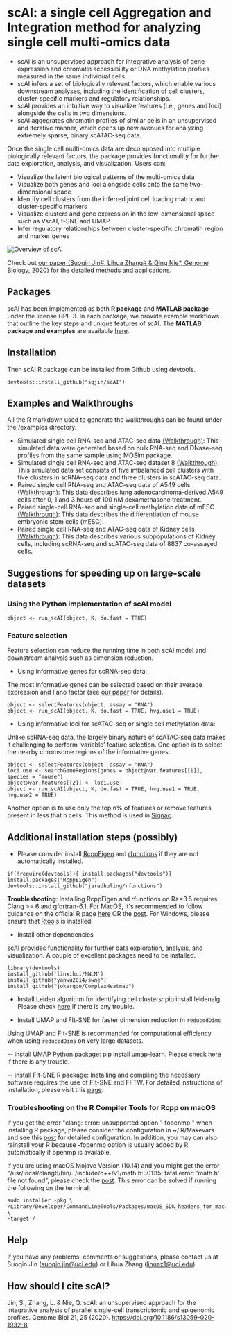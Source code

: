 # scAI: a single cell Aggregation and Integration method for analyzing single cell multi-omics data

- scAI is an unsupervised approach for integrative analysis of gene expression and chromatin accessibility or DNA methylation proflies measured in the same individual cells.
- scAI infers a set of biologically relevant factors, which enable various downstream analyses, including the identification of cell clusters, cluster-specific markers and regulatory relationships. 
- scAI provides an intuitive way to visualize features (i.e., genes and loci) alongside the cells in two dimensions.
- scAI aggegrates chromatin profiles of similar cells in an unsupervised and iterative manner, which opens up new avenues for analyzing extremely sparse, binary scATAC-seq data. 

Once the single cell multi-omics data are decomposed into multiple biologically relevant factors, the package provides functionality for further data exploration, analysis, and visualization. Users can:

- Visualize the latent biological patterns of the multi-omics data
- Visualize both genes and loci alongside cells onto the same two-dimensional space
- Identify cell clusters from the inferred joint cell loading matrix and cluster-specific markers
- Visualize clusters and gene expression in the low-dimensional space such as VscAI, t-SNE and UMAP
- Infer regulatory relationships between cluster-specific chromatin region and marker genes

![Overview of scAI](https://github.com/sqjin/scAI/blob/master/overview_scAI.png)


Check out [our paper (Suoqin Jin#, Lihua Zhang# & Qing Nie*, Genome Biology, 2020)](https://genomebiology.biomedcentral.com/articles/10.1186/s13059-020-1932-8) for the detailed methods and applications. 


## Packages
scAI has been implemented as both **R package** and **MATLAB package** under the license GPL-3. In each package, we provide example workflows that outline the key steps and unique features of scAI. The **MATLAB package and examples** are available [here](https://github.com/amsszlh/scAI).


## Installation 

Then scAI R package can be installed from Github using devtools. 

```
devtools::install_github("sqjin/scAI")
```

## Examples and Walkthroughs

All the R markdown used to generate the walkthroughs can be found under the /examples directory. 

- Simulated single cell RNA-seq and ATAC-seq data [(Walkthrough)](https://htmlpreview.github.io/?https://github.com/sqjin/scAI/blob/master/examples/walkthrough_simulation.html):  This simulated data were generated based on bulk RNA-seq and DNase-seq profiles from the same sample using MOSim package. 
- Simulated single cell RNA-seq and ATAC-seq dataset 8 [(Walkthrough)](https://htmlpreview.github.io/?https://github.com/sqjin/scAI/blob/master/examples/walkthrough_simulation_dataset8.html):  This simulated data set consists of five imbalanced cell clusters with five clusters in scRNA-seq data and three clusters in scATAC-seq data.
- Paired single cell RNA-seq and ATAC-seq data of A549 cells [(Walkthrough)](https://htmlpreview.github.io/?https://github.com/sqjin/scAI/blob/master/examples/walkthrough_A549dataset.html): This data describes lung adenocarcinoma-derived A549 cells after 0, 1 and 3 hours of 100 nM dexamethasone treatment. 
- Paired single-cell RNA-seq and single-cell methylation data of mESC [(Walkthrough)](https://htmlpreview.github.io/?https://github.com/sqjin/scAI/blob/master/examples/walkthrough_mESC_dataset.html): This data describes the differentiation of mouse embryonic stem cells (mESC). 
- Paired single cell RNA-seq and ATAC-seq data of Kidney cells [(Walkthrough)](https://htmlpreview.github.io/?https://github.com/sqjin/scAI/blob/master/examples/walkthrough_Kidneydataset.html): This data describes various subpopulations of Kidney cells, including scRNA-seq and scATAC-seq data of 8837 co-assayed cells.

## Suggestions for speeding up on large-scale datasets

### Using the Python implementation of scAI model
```
object <- run_scAI(object, K, do.fast = TRUE)
```

### Feature selection

Feature selection can reduce the running time in both scAI model and downstream analysis such as dimension reduction.

- Using informative genes for scRNA-seq data: 

The most informative genes can be selected based on their average expression and Fano factor (see [our paper](https://genomebiology.biomedcentral.com/articles/10.1186/s13059-020-1932-8) for details).
```
object <- selectFeatures(object, assay = "RNA")
object <- run_scAI(object, K, do.fast = TRUE, hvg.use1 = TRUE)
```
- Using informative loci for scATAC-seq or single cell methylation data: 

Unlike scRNA-seq data, the largely binary nature of scATAC-seq data makes it challenging to perform ‘variable’ feature selection. One option is to select the nearby chromsome regions of the informative genes. 
```
object <- selectFeatures(object, assay = "RNA")
loci.use <- searchGeneRegions(genes = object@var.features[[1]], species = "mouse")
object@var.features[[2]] <- loci.use
object <- run_scAI(object, K, do.fast = TRUE, hvg.use1 = TRUE, hvg.use2 = TRUE)
```

Another option is to use only the top n% of features or remove features present in less that n cells. This method is used in [Signac](https://satijalab.org/signac/articles/pbmc_vignette.html). 


## Additional installation steps (possibly)

- Please consider install [RcppEigen](https://github.com/RcppCore/RcppEigen) and [rfunctions](https://github.com/jaredhuling/rfunctions) if they are not automatically installed.
```
if(!require(devtools)){ install.packages("devtools")}
install.packages("RcppEigen")
devtools::install_github("jaredhuling/rfunctions")
```
**Troubleshooting**: Installing RcppEigen and rfunctions on R>=3.5 requires Clang >= 6 and gfortran-6.1. For MacOS, it's recommended to follow guidance on the official R page [here](https://cloud.r-project.org/bin/macosx/tools/) OR the [post](https://thecoatlessprofessor.com/programming/r-compiler-tools-for-rcpp-on-macos-before-r-3.6.0/).  For Windows, please ensure that [Rtools](https://cran.r-project.org/bin/windows/Rtools/) is installed. 


- Install other dependencies

scAI provides functionality for further data exploration, analysis, and visualization. A couple of excellent packages need to be installed. 
```
library(devtools)
install_github('linxihui/NNLM')
install_github("yanwu2014/swne")
install_github("jokergoo/ComplexHeatmap")
```
- Install Leiden algorithm for identifying cell clusters: pip install leidenalg. Please check [here](https://github.com/vtraag/leidenalg) if there is any trouble.

- Install UMAP and FIt-SNE for faster dimension reduction in `reducedDims`

Using UMAP and FIt-SNE is recommended for computational efficiency when using `reducedDims` on very large datasets.

-- install UMAP Python package: pip install umap-learn. Please check [here](https://github.com/lmcinnes/umap) if there is any trouble. 

-- install FIt-SNE R package:  Installing and compiling the necessary software requires the use of FIt-SNE and FFTW. For detailed instructions of installation, please visit this [page](https://github.com/KlugerLab/FIt-SNE).


### Troubleshooting on the R Compiler Tools for Rcpp on macOS
If you get the error "clang: error: unsupported option '-fopenmp'" when installing R package, please consider the configuration in ~/.R/Makevars and see this [post](https://thecoatlessprofessor.com/programming/r-compiler-tools-for-rcpp-on-macos-before-r-3.6.0/) for detailed configuration. In addition, you may can also reinstall your R because -fopenmp option is usually added by R automatically if openmp is available.

If you are using macOS Mojave Version (10.14) and you might get the error "/usr/local/clang6/bin/../include/c++/v1/math.h:301:15: fatal error: 'math.h' file not found", please check the [post](https://github.com/RcppCore/Rcpp/issues/922). This error can be solved if running the following on the terminal:

```
sudo installer -pkg \
/Library/Developer/CommandLineTools/Packages/macOS_SDK_headers_for_macOS_10.14.pkg \
-target /
```

## Help
If you have any problems, comments or suggestions, please contact us at Suoqin Jin (suoqin.jin@uci.edu) or Lihua Zhang (lihuaz1@uci.edu).

## How should I cite scAI?
Jin, S., Zhang, L. & Nie, Q. scAI: an unsupervised approach for the integrative analysis of parallel single-cell transcriptomic and epigenomic profiles. Genome Biol 21, 25 (2020). https://doi.org/10.1186/s13059-020-1932-8


